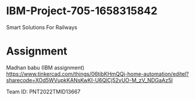 # IBM-Project-705-1658315842
Smart Solutions For Railways
# Assignment
Madhan babu (IBM assignment)
https://www.tinkercad.com/things/06tjbKHmQQj-home-automation/editel?sharecode=XOd5WVupkKANsKwKI-U6QlCj52vUO-M_zV_NDGaAz5I
 
Team ID: PNT2022TMID13667

